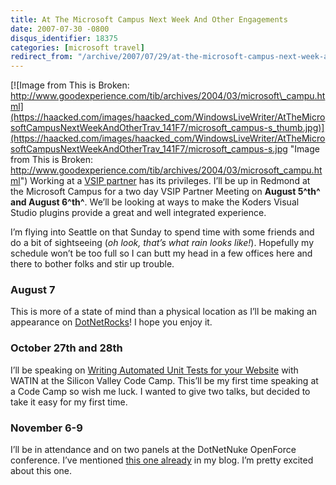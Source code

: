 ```yaml
---
title: At The Microsoft Campus Next Week And Other Engagements
date: 2007-07-30 -0800
disqus_identifier: 18375
categories: [microsoft travel]
redirect_from: "/archive/2007/07/29/at-the-microsoft-campus-next-week-and-other-engagements.aspx/"
---
```


[![Image from This is Broken:
http://www.goodexperience.com/tib/archives/2004/03/microsoft\_campu.html](https://haacked.com/images/haacked_com/WindowsLiveWriter/AtTheMicrosoftCampusNextWeekAndOtherTrav_141F7/microsoft_campus-s_thumb.jpg)](https://haacked.com/images/haacked_com/WindowsLiveWriter/AtTheMicrosoftCampusNextWeekAndOtherTrav_141F7/microsoft_campus-s.jpg "Image from This is Broken: http://www.goodexperience.com/tib/archives/2004/03/microsoft_campu.html")
Working at a [VSIP partner](http://koders.com/ "Koders.com") has its
privileges. I’ll be up in Redmond at the Microsoft Campus for a two day
VSIP Partner Meeting on **August 5^th^ and August 6^th^**. We’ll be
looking at ways to make the Koders Visual Studio plugins provide a great
and well integrated experience.

I’m flying into Seattle on that Sunday to spend time with some friends
and do a bit of sightseeing (*oh look, that’s what rain looks like!*).
Hopefully my schedule won’t be too full so I can butt my head in a few
offices here and there to bother folks and stir up trouble.

### August 7

This is more of a state of mind than a physical location as I’ll be
making an appearance on
[DotNetRocks](http://dotnetrocks.com/ "DotNetRocks")! I hope you enjoy
it.

### October 27th and 28th

I’ll be speaking on [Writing Automated Unit Tests for your
Website](http://www.siliconvalley-codecamp.com/Sessions.aspx#ctl00_ContentPlaceHolder1_Repeater1_ctl14_LabelSessionTitle "Speaking Gig")
with WATIN at the Silicon Valley Code Camp. This’ll be my first time
speaking at a Code Camp so wish me luck. I wanted to give two talks, but
decided to take it easy for my first time.

### November 6-9

I’ll be in attendance and on two panels at the DotNetNuke OpenForce
conference. I’ve mentioned [this one
already](https://haacked.com/archive/2007/05/22/ill-be-speaking-about-open-source-at-openforce.aspx "Open Force") in
my blog. I’m pretty excited about this one.
